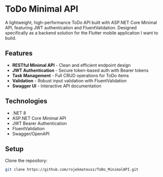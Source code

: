 # ToDo Minimal API

A lightweight, high-performance ToDo API built with ASP.NET Core Minimal API, featuring JWT authentication and FluentValidation.
Designed specifically as a backend solution for the Flutter mobile application I want to build.

## Features

-  **RESTful Minimal API** - Clean and efficient endpoint design
-  **JWT Authentication** - Secure token-based auth with Bearer tokens
-  **Task Management** - Full CRUD operations for ToDo items
-  **Validation** - Robust input validation with FluentValidation
-  **Swagger UI** - Interactive API documentation

## Technologies

- .NET 8
- ASP.NET Core Minimal API
- JWT Bearer Authentication
- FluentValidation
- Swagger/OpenAPI

##  Setup

Clone the repository:
   ```bash
   git clone https://github.com/rojekmateusz/ToDo_MinimalAPI.git
